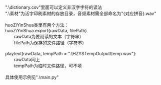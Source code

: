 ".\dictionary.csv"里面可以定义非汉字字符的读法<br>
".\素材\"为活字印刷素材的存放目录，音频素材需全部命名为"{对应拼音}.wav"<br>
<br>
huoZiYinShua类里有两个方法：<br>
huoZiYinShua.export(rawData, filePath)<br>
	&emsp;&emsp;rawData为要阅读的文本（字符串）<br>
	&emsp;&emsp;filePath为保存的文件路径（字符串）<br>
<br>
playtext(rawData, tempPath = ".\\HZYSTempOutput\\temp.wav"):<br>
	&emsp;&emsp;rawData同上<br>
	&emsp;&emsp;tempPath为临时文件路径，可不填<br>
<br>
具体使用示例见".\main.py"

